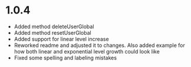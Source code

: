 # 1.0.4

- Added method deleteUserGlobal
- Added method resetUserGlobal
- Added support for linear level increase
- Reworked readme and adjusted it to changes. Also added example for how both linear and exponential level growth could look like
- Fixed some spelling and labeling mistakes